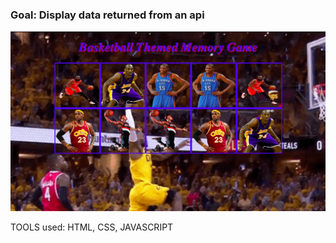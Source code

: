 
### Goal: Display data returned from an api

![alt tag](memgame.png)


TOOLS used: HTML, CSS, JAVASCRIPT


```
